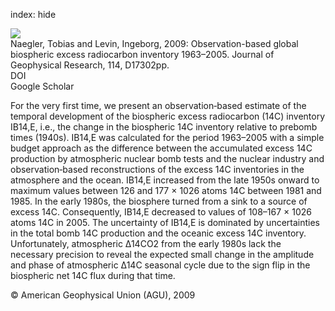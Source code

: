 index: hide

<div class="Citation">
    <div class="Citation-thumb CitationThumb-linked"  data-href="https://doi.org/10.1029/2008jd011100">
      <img src="https://static.claimspace.cloud/climate-study-static/refs/thumbs/6/Naegler_and_Levin_2009-thumb.png" />
    </div>

  <div class="Citation-body">
    <div class="Citation-text">Naegler, Tobias and Levin, Ingeborg, 2009: Observation-based global biospheric excess radiocarbon inventory 1963–2005. <span class="Article-journal">Journal of Geophysical Research, </span><span class="Article-volume">114, </span>D17302pp.</div>
    <div class="Citation-links">
      <div class="CitationLink" data-href="https://doi.org/10.1029/2008jd011100">
        <div class="CitationLink-icon CitationLink-Doi"></div>
        <div class="CitationLink-text">DOI</div>
      </div>
      <div class="CitationLink" data-href="https://scholar.google.com/scholar?q=10.1029/2008jd011100">
        <div class="CitationLink-icon CitationLink-Scholar"></div>
        <div class="CitationLink-text">Google Scholar</div>
      </div>
    </div>
  </div>
</div>

For the very first time, we present an observation‐based estimate of the temporal development of the biospheric excess radiocarbon (14C) inventory IB14,E, i.e., the change in the biospheric 14C inventory relative to prebomb times (1940s). IB14,E was calculated for the period 1963–2005 with a simple budget approach as the difference between the accumulated excess 14C production by atmospheric nuclear bomb tests and the nuclear industry and observation‐based reconstructions of the excess 14C inventories in the atmosphere and the ocean. IB14,E increased from the late 1950s onward to maximum values between 126 and 177 × 1026 atoms 14C between 1981 and 1985. In the early 1980s, the biosphere turned from a sink to a source of excess 14C. Consequently, IB14,E decreased to values of 108–167 × 1026 atoms 14C in 2005. The uncertainty of IB14,E is dominated by uncertainties in the total bomb 14C production and the oceanic excess 14C inventory. Unfortunately, atmospheric Δ14CO2 from the early 1980s lack the necessary precision to reveal the expected small change in the amplitude and phase of atmospheric Δ14C seasonal cycle due to the sign flip in the biospheric net 14C flux during that time.

<div class="Citation-copy">
&copy; American Geophysical Union (AGU), 2009
</div>